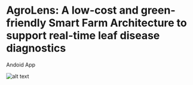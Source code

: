 # AgroLens: A low-cost and green-friendly Smart Farm Architecture to support real-time leaf disease diagnostics

Andoid App

![alt text](https://github.com/romoreira/agrolens/blob/3c556d3a1cb4dbd5b0b6a2cb6aebe9019569e084/Asset%208agrolens.png)
